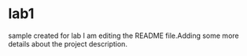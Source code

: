 # lab1
sample created for lab 
I am editing the README file.Adding some more details about the project description.

